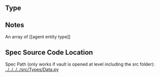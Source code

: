 ## Type

## Notes

An array of [[agent entity type]]
## Spec Source Code Location

Spec Path (only works if vault is opened at level including the src folder): [../../../../src/Types/Data.py](../../../../src/Types/Data.py)

